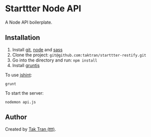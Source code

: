 # Starttter Node API

A Node API boilerplate.

## Installation

1. Install [git](http://git-scm.com/), [node](http://nodejs.org/) and [sass](http://sass-lang.com/download.html)
2. Clone the project: `git@github.com:taktran/starttter-restify.git`
3. Go into the directory and run: `npm install`
4. Install [gruntjs](http://gruntjs.com/)

To use [jshint](http://www.jshint.com/):

    grunt

To start the server:

    nodemon api.js

## Author

Created by [Tak Tran (ttt)](http://tutaktran.com).